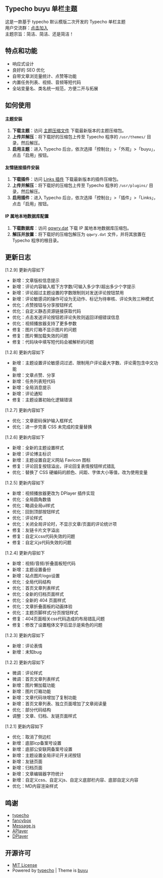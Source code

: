 ## Typecho **buyu** 单栏主题

这是一款基于 typecho 默认模版二次开发的 Typecho 单栏主题<br>
用户交流群：[点击加入](https://qm.qq.com/q/PVln74J0UU)<br>
主题宗旨：简洁、简洁、还是简洁！

## 特点和功能
- 响应式设计
- 良好的 SEO 优化
- 自带文章浏览量统计、点赞等功能
- 内置任务列表、视频、音频等短代码
- 全站变量名、类名统一规范，方便二开与拓展

## 如何使用

#### 主题安装
1. **下载主题**：访问 [主题压缩文件](https://github.com/zhu885744/buyu/releases) 下载最新版本的主题压缩包。
2. **上传并解压**：将下载好的压缩包上传至 Typecho 程序的 `/usr/themes/` 目录，然后解压。
3. **启用主题**：进入 Typecho 后台，依次选择「控制台」>「外观」>「buyu」，点击「启用」按钮。

#### 友情链接插件安装
1. **下载插件**：访问 [Links 插件](https://github.com/zhu885744/Links) 下载最新版本的插件压缩包。
2. **上传并解压**：将下载好的压缩包上传至 Typecho 程序的 `/usr/plugins/` 目录，然后解压。
3. **启用插件**：进入 Typecho 后台，依次选择「控制台」>「插件」>「Links」，点击「启用」按钮。

#### IP 属地本地数据库配置
1. **下载数据库**：访问 [qqwry.dat](https://chuying.lanzoue.com/iONdb20g22ud) 下载 IP 属地本地数据库压缩包。
2. **解压并放置**：将下载好的压缩包解压为 `qqwry.dat` 文件，并将其放置在 Typecho 程序的根目录。

## 更新日志
[1.2.9] 更新内容如下
- 新增：文章版权信息提示
- 新增：评论内容输入框下方字数/可输入多少字/超出多少个字提示
- 新增：评论超过主题设置的字数限制则对发送评论按钮禁用
- 新增：评论敏感词的操作可设为无动作、标记为待审核、评论失败三种模式
- 优化：点赞按钮与分享按钮样式
- 优化：自定义静态资源链接获取代码
- 优化：点击发送评论按钮若评论失败则返回详细错误信息
- 优化：视频播放器支持了更多参数
- 修复：图片灯箱不显示图片的问题
- 修复：图片懒加载失效的问题
- 修复：代码块中填写短代码会被解析的问题

[1.2.8] 更新内容如下
- 新增：主题设置评论敏感词过滤、限制用户评论最大字数、评论需包含中文功能
- 新增：文章点赞、分享
- 新增：任务列表短代码
- 新增：全局消息提示
- 新增：评论通知
- 修复：主题设置初始化逻辑错误

[1.2.7] 更新内容如下
- 优化：文章密码保护输入框样式
- 优化：进一步完善 CSS 未完成的变量替换

[1.2.6] 更新内容如下
- 新增：全新的主题设置样式
- 新增：评论博主标识
- 新增：主题设置自定义网站 Favicon 图标
- 修复：评论回复按钮溢出，评论回复表情按钮样式错乱
- 优化：替换了 CSS 硬编码的颜色、间距、字体大小等值，改为使用变量

[1.2.5] 更新内容如下
- 新增：视频播放器更改为 DPlayer 插件实现
- 优化：全局圆角数值
- 优化：略调全局ui样式
- 优化：回到顶部按钮样式
- 优化：评论样式
- 优化：关闭全局评论时，不显示文章/页面的评论统计项
- 修复：友链卡片文字溢出
- 修复：自定义css代码失效的问题
- 修复：自定义js代码失效的问题

[1.2.4] 更新内容如下
- 新增：视频/音频/折叠面板短代码
- 新增：主题设置备份
- 新增：站点图片logo设置
- 优化：全局代码结构
- 优化：首页文章列表样式
- 优化：全新的归档页面样式
- 优化：全新的 404 页面样式
- 优化：文章折叠面板的动画体验
- 优化：主题页脚样式/分页按钮样式
- 修复：404页面相关css代码造成的布局错乱问题
- 修复：修改了设置粗体文字后显示是紫色的问题

[1.2.3] 更新内容如下
- 新增：评论表情
- 新增：未知bug

[1.2.2] 更新内容如下
- 微调：评论样式
- 微调：首页文章列表样式
- 新增：图片懒加载功能
- 新增：图片灯箱功能
- 新增：文章代码块增加了复制功能
- 新增：首页文章列表、独立页面增加了文章阅读量
- 优化：部分代码结构
- 调整：文章、归档、友链页面样式

[1.2.1] 更新内容如下
- 优化：取消了侧边栏
- 新增：底部icp备案号设置
- 新增：底部公安联网备案号设置
- 新增：主题设置全局评论开关闭按钮
- 新增：友链页面
- 新增：归档页面
- 新增：文章编辑器字符统计
- 新增：自定义css、自定义js、自定义底部栏内容、底部自定义内容
- 优化：MD内容渲染样式

## 鸣谢
 
- [typecho](https://typecho.org/ "typecho" )
- [fancybox](https://fancyapps.com/fancybox/getting-started/ "fancybox" )
- [Message.js](https://www.jq22.com/jquery-info23550 "Message.js" )
- [APlayer](https://aplayer.js.org/ "APlayer" )
- [DPlayer](https://dplayer.diygod.dev/zh/ "DPlayer" )
  
## 开源许可

 - [MIT License](https://github.com/zhu885744/buyu/blob/main/LICENSE) 
 - Powered by [typecho](https://typecho.org/ "typecho" ) | Theme is [buyu](https://github.com/zhu885744/buyu "buyu" )
